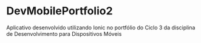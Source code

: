 # DevMobilePortfolio2
Aplicativo desenvolvido utilizando Ionic no portfólio do Ciclo 3 da disciplina de Desenvolvimento para Dispositivos Móveis
